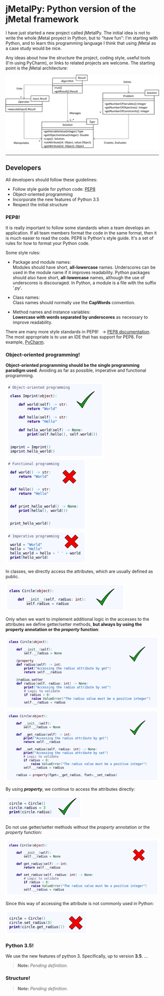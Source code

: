 # jMetalPy: Python version of the jMetal framework

I have just started a new project called jMetalPy. The initial idea is not to write the whole jMetal proyect in Python, but to "have fun": I'm starting with Python, and to learn this programming language I think that using jMetal as a case study would be nice.

Any ideas about how the structure the project, coding style, useful tools (I'm using PyCharm), or links to related projects are welcome. The starting point is the jMetal architecture:

![jMetal architecture](resources/jMetal5UML.png)

---

## Developers

All developers should follow these guidelines:

  - Follow style guide for python code: [PEP8](https://www.python.org/dev/peps/pep-0008)
  - Object-oriented programming
  - Incorporate the new features of Python 3.5
  - Respect the initial structure


### PEP8!

It is really important to follow some standards when a team develops an application. If all team members format the code in the same format, then it is much easier to read the code. PEP8 is Python's style guide. It's a set of rules for how to format your Python code.

Some style rules:

  - Package and module names: <br/>
Modules should have short, **all-lowercase** names. Underscores can be used in the module name if it improves readability. Python packages should also have short, **all-lowercase** names, although the use of underscores is discouraged. In Python, a module is a file with the suffix '.py'.

  - Class names: <br/>
Class names should normally use the **CapWords** convention. 

  - Method names and instance variables: <br/>
**Lowercase with words separated by underscores** as necessary to improve readability. 

There are many more style standards in PEP8! &nbsp; &rarr; [PEP8 documentation](https://www.python.org/dev/peps/pep-0008). </br>
The most appropriate is to use an IDE that has support for PEP8. For example, [PyCharm](https://www.jetbrains.com/pycharm/).

### Object-oriented programming!

**Object-oriented programming should be the single programming paradigm used**. Avoiding as far as possible, imperative and functional programming.

![jMetal architecture](resources/python_poo_programming.png)
![jMetal architecture](resources/python_functional_programming.png)
![jMetal architecture](resources/python_imperative_programming.png)

In classes, we directly access the attributes, which are usually defined as public.

![jMetal architecture](resources/without_getter_setter.png)

Only when we want to implement additional logic in the accesses to the attributes we define getter/setter methods, **but always by using the property annotation or the ***property*** function**:

![jMetal architecture](resources/property_annotation.png)
![jMetal architecture](resources/property_functional.png)

By using ***property***, we continue to access the attributes directly:

![jMetal architecture](resources/good_access.png)

Do not use getter/setter methods without the *property* annotation or the *property* function:

![jMetal architecture](resources/with_getter_setter.png)

Since this way of accessing the attribute is not commonly used in Python:

![jMetal architecture](resources/bad_access.png)

### Python 3.5!

We use the new features of python 3. Specifically, up to version **3.5**.  ...
> **Note:** <i>Pending definition.</i>


### Structure!

> **Note:** <i>Pending definition.</i>

